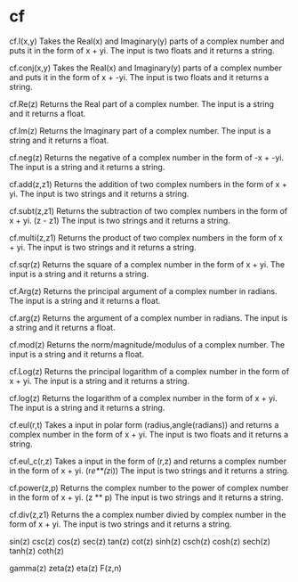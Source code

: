 # cf

cf.I(x,y)
Takes the Real(x) and Imaginary(y) parts of a complex number and puts it in the form of x + yi. 
The input is two floats and it returns a string.

cf.conj(x,y)
Takes the Real(x) and Imaginary(y) parts of a complex number and puts it in the form of x + -yi. 
The input is two floats and it returns a string.

cf.Re(z)
Returns the Real part of a complex number.
The input is a string and it returns a float.

cf.Im(z)
Returns the Imaginary part of a complex number.
The input is a string and it returns a float.

cf.neg(z)
Returns the negative of a complex number in the form of -x + -yi.
The input is a string and it returns a string.

cf.add(z,z1)
Returns the addition of two complex numbers in the form of x + yi.
The input is two strings and it returns a string.

cf.subt(z,z1)
Returns the subtraction of two complex numbers in the form of x + yi. (z - z1)
The input is two strings and it returns a string.

cf.multi(z,z1)
Returns the product of two complex numbers in the form of x + yi. 
The input is two strings and it returns a string.

cf.sqr(z)
Returns the square of a complex number in the form of x + yi. 
The input is a string and it returns a string.

cf.Arg(z)
Returns the principal argument of a complex number in radians. 
The input is a string and it returns a float.

cf.arg(z)
Returns the argument of a complex number in radians. 
The input is a string and it returns a float.

cf.mod(z)
Returns the norm/magnitude/modulus of a complex number. 
The input is a string and it returns a float.

cf.Log(z)
Returns the principal logarithm of a complex number in the form of x + yi. 
The input is a string and it returns a string.

cf.log(z)
Returns the logarithm of a complex number in the form of x + yi. 
The input is a string and it returns a string.

cf.eul(r,t)
Takes a input in polar form (radius,angle(radians)) and returns a complex number in the form of x + yi.
The input is two floats and it returns a string.

cf.eul_c(r,z)
Takes a input in the form of (r,z) and returns a complex number in the form of x + yi. (r*e**(z*i))
The input is two strings and it returns a string.

cf.power(z,p)
Returns the complex number to the power of complex number in the form of x + yi. (z ** p)
The input is two strings and it returns a string.

cf.div(z,z1)
Returns the a complex number divied by complex number in the form of x + yi. 
The input is two strings and it returns a string.

sin(z)
csc(z)
cos(z)
sec(z)
tan(z)
cot(z)
sinh(z)
csch(z)
cosh(z)
sech(z)
tanh(z)
coth(z)

gamma(z)
zeta(z)
eta(z)
F(z,n)
